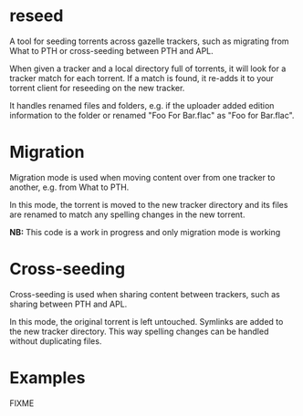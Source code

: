 # reseed

A tool for seeding torrents across gazelle trackers, such as
migrating from What to PTH or cross-seeding between PTH and APL.

When given a tracker and a local directory full of torrents,
it will look for a tracker match for each torrent.
If a match is found,
it re-adds it to your torrent client for reseeding on the new tracker.

It handles renamed files and folders,
e.g. if the uploader added edition information to the folder
or renamed "Foo For Bar.flac" as "Foo for Bar.flac".

# Migration

Migration mode is used when moving content over from one tracker to another,
e.g. from What to PTH.

In this mode,
the torrent is moved to the new tracker directory
and its files are renamed to match any spelling changes in the new torrent.

**NB:**  This code is a work in progress and only migration mode is working

# Cross-seeding

Cross-seeding is used when sharing content between trackers,
such as sharing between PTH and APL.

In this mode, the original torrent is left untouched.
Symlinks are added to the new tracker directory.
This way spelling changes can be handled without duplicating files.

# Examples

FIXME
